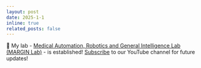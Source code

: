 ```yaml
---
layout: post
date: 2025-1-1
inline: true
related_posts: false
---
```


📢 My lab - [Medical Automation, Robotics and General Intelligence Lab (MARGIN Lab)](https://marginlab.github.io/) - is established! [Subscribe](https://www.youtube.com/@ASUMARGINLab?sub_confirmation=1) to our YouTube channel for future updates!